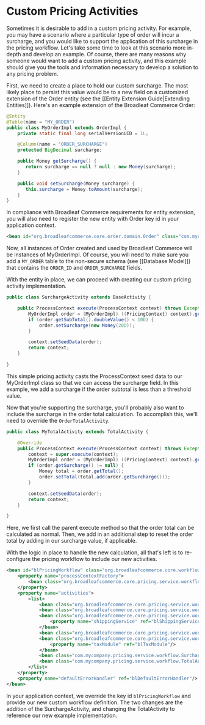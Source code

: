 # Custom Pricing Activities

Sometimes it is desirable to add in a custom pricing activity. For example, you may have a scenario where a particular type of order will incur a surcharge, and you would like to support the application of this surcharge in the pricing workflow. Let's take some time to look at this scenario more in-depth and develop an example. Of course, there are many reasons why someone would want to add a custom pricing activity, and this example should give you the tools and information necessary to develop a solution to any pricing problem.

First, we need to create a place to hold our custom surcharge. The most likely place to persist this value would be to a new field on a customized extension of the Order entity (see the [[Entity Extension Guide|Extending Entities]]). Here's an example extension of the Broadleaf Commerce Order:

```java
@Entity
@Table(name = "MY_ORDER")
public class MyOrderImpl extends OrderImpl {
    private static final long serialVersionUID = 1L;

    @Column(name = "ORDER_SURCHARGE")
    protected BigDecimal surcharge;

    public Money getSurcharge() {
       return surcharge == null ? null : new Money(surcharge);
    }

    public void setSurcharge(Money surcharge) {
       this.surcharge = Money.toAmount(surcharge);
    }
}
```

In compliance with Broadleaf Commerce requirements for entity extension, you will also need to register the new entity with Order key id in your application context.

```xml
<bean id="org.broadleafcommerce.core.order.domain.Order" class="com.mycompany.order.domain.MyOrderImpl" scope="prototype"/>
```

Now, all instances of Order created and used by Broadleaf Commerce will be instances of MyOrderImpl. Of course, you will need to make sure you add a `MY_ORDER` table to the non-secure schema (see [[Database Model]]) that contains the `ORDER_ID` and `ORDER_SURCHARGE` fields.

With the entity in place, we can proceed with creating our custom pricing activity implementation.

```java
public class SurchargeActivity extends BaseActivity {

    public ProcessContext execute(ProcessContext context) throws Exception {
        MyOrderImpl order = (MyOrderImpl) ((PricingContext) context).getSeedData();
        if (order.getSubTotal().doubleValue() < 10D) {
            order.setSurcharge(new Money(20D));
        }

        context.setSeedData(order);
        return context;
    }

}
```

This simple pricing activity casts the ProcessContext seed data to our MyOrderImpl class so that we can access the surcharge field. In this example, we add a surcharge if the order subtotal is less than a threshold value.

Now that you're supporting the surcharge, you'll probably also want to include the surcharge in the order total calculation. To accomplish this, we'll need to override the `OrderTotalActivity`.

```java
public class MyTotalActivity extends TotalActivity {

    @Override
    public ProcessContext execute(ProcessContext context) throws Exception {
        context = super.execute(context);
        MyOrderImpl order = (MyOrderImpl) ((PricingContext) context).getSeedData();
        if (order.getSurcharge() != null) {
            Money total = order.getTotal();
            order.setTotal(total.add(order.getSurcharge()));
        }

        context.setSeedData(order);
        return context;
    }

}
```

Here, we first call the parent execute method so that the order total can be calculated as normal. Then, we add in an additional step to reset the order total by adding in our surcharge value, if applicable.

With the logic in place to handle the new calculation, all that's left is to re-configure the pricing workflow to include our new activities.

```xml
<bean id="blPricingWorkflow" class="org.broadleafcommerce.core.workflow.SequenceProcessor">
    <property name="processContextFactory">
        <bean class="org.broadleafcommerce.core.pricing.service.workflow.PricingProcessContextFactory"/>
    </property>
    <property name="activities">
        <list>
            <bean class="org.broadleafcommerce.core.pricing.service.workflow.OfferActivity"/>
            <bean class="org.broadleafcommerce.core.pricing.service.workflow.FulfillmentGroupTotalActivity"/>
            <bean class="org.broadleafcommerce.core.pricing.service.workflow.ShippingActivity">
                <property name="shippingService" ref="blShippingService"/>
            </bean>
            <bean class="org.broadleafcommerce.core.pricing.service.workflow.ShippingOfferActivity"/>
            <bean class="org.broadleafcommerce.core.pricing.service.workflow.TaxActivity">
                <property name="taxModule" ref="blTaxModule"/>
            </bean>
            <bean class="com.mycompany.pricing.service.workflow.SurchargeActivity"/>
            <bean class="com.mycompany.pricing.service.workflow.TotalActivity"/>
        </list>
    </property>
    <property name="defaultErrorHandler" ref="blDefaultErrorHandler"/>
</bean>
```

In your application context, we override the key id `blPricingWorkflow` and provide our new custom workflow definition. The two changes are the addition of the SurchargeActivity, and changing the TotalActivity to reference our new example implementation.
